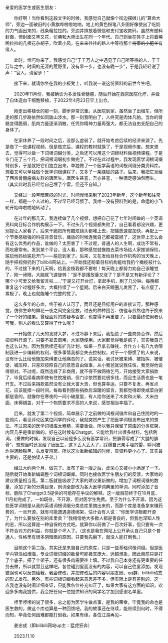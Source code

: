 
亲爱的医学生或医生朋友：

‌‌‌　　你好啊！当你看到这段文字的时候，我感觉自己就像个街边摆摊儿的“算命大师”，旁边一面破旧的小黄旗哗啦啦地响，地上的黄色粉笔八卦图好像使出了吃奶的力气画出来的，线条粗拉拉的。旁边并排放着微信和支付宝收款码，虽然有塑料封面，但封面又黑又花，仿佛和大师出生在同一个年代。自己则坐在凳子上捋着稀稀拉拉的几根花杂胡子，吹着小风，在来来往往的路人中等待那个~~待宰的小肥羊~~有缘人。

‌‌‌　　此时，恰巧你来了，我感觉自己“于千万人之中遇见了自己所等待的人，于千万年之中，时间的无涯的荒野里，没有早一步，也没有晚一步”，于是我轻轻说了声：“官人，请留步！”

‌‌‌　　接下来，就请你坐在我的小板凳上，听我说一说这份资料的前世今生吧。

‌‌‌　　2020年11月份，我被确诊为多发性骨髓瘤，随后开始在西京医院化疗，并做了自体造血干细胞移植，于2022年4月23日早上出仓。

‌‌‌　　刚走出移植仓的那一刻，脚步异常沉重。从医院到家，虽然坐了出租车，但所走的那几步路依然如同跋山涉水。那一刻我明白了，人终究是肉体凡胎。当你的骨骼变得脆弱，肌肉力量逐渐消散，任凭你精神力量再强大，都无法自由支配自己的身体了。

‌‌‌　　在家休养了一段时间之后，没那么虚弱了。就开始考虑后续的经济来源了。先是做了一些课程视频，但是做完后，课程的教材就换了，于是视频作废。想来想去，觉得可以做一下词根词缀分类，之后还可以用这个词根材料做视频课程。于是专门花了三个月，把词根词缀初步做完了。不过在此过程中，我发现医学词根词缀特别多，于是就把它们独立出来，单独做了一个医学英语的词根词缀分类资料库。想着又可以单独做个医学词根课程了，又多了一条赚钱的路子。后来，我把它发给了西京骨髓瘤病友群的唐医生。唐医生甚喜，吾亦甚喜，一种满足感油然而生。（其实此时我已经给自己埋了个雷，但还不自知。）

‌‌‌　　又经过一段黑暗苦闷的时光，时间慢慢来到了2023年新年，这个新年和往常一样，都是一个人过的，不过早已经习惯了。我唯一没有预料到的是，命运的小飞轮开始哗啦啦地转动了。

‌‌‌　　在过年的那几天，我连续做了几个视频，想把自己花了七年时间做的一个英语资料向目标合作机构展示一下。不过头几个视频都失败了，自己看着都没兴趣，更别提让人家看了。后来干脆把所有酷炫镜头都堆上去，把播放速度加快，再配上一个节奏感极强的科技背景音乐，播放的时候连我自己都被震撼了，这世界上怎么会有这么优秀的作品，谁做的？太厉害了！不过呢，普通人的人生啊，成功不常有，而吃瘪常有。发到某个平台，没人看，那种感觉就像跑去菜市场给人家推销保险，尴尬他妈给尴尬开门——尴尬到家了。后来，又在发给目标合作机构的当天晚上，随手把视频扔到了bilibili网站上。一开始我还盼着目标机构能给我扔个橄榄枝什么的，不过接下来的几天啊，给我金枝我都不要啦！每天晚上都努力劝自己该睡觉了，刚一闭眼，大脑就飞速旋转：“是不是播放量又涨了？是不是又有新评论了？哪个小可爱又给我留言啦……”于是又打开台灯，拿起手机，刷了几分钟。每晚都重复这个过程好多次，大概持续了一个星期。后来白天眼圈儿发黑了，有点瘦了，累极了，晚上也就能睡个完整的觉了。

‌‌‌　　这么多年的心血，终于被人认可了，而且还是目标用户的直接认可，那种感觉，仿佛生命的鲜花一夜之间完全绽放，过去的种种困苦、彷徨与煎熬也终于换来了一个好的结果。曾经面对的质疑与否定，也变得不再重要了。只要最终使用者认可我，别人的看法又算得了什么呢？

‌‌‌　　一开始做了几天的发财大梦，不过冷静下来后，我拒绝了一些商务合作，然后把资料开源了。只要不拿去商用，大家随便用。大家都觉得我是疯子，其实我自己也这么认为。因为我后续还有扩充计划，如果一旦拿去赚钱，合作方十有八九会限制我进一步编辑的权利，很多事情我都会失去控制权，对于一个野惯了的人来说，没有什么比给他施加束缚更让他痛苦的了。说实话，我讨厌被束缚、被指挥、被催促、被压榨，只喜欢按照自己的意愿自由做事，从小我爸就说我任性，我觉得他说得很对。不过呢，既然选择了非商用，就不得不做网络乞丐，开始接受大家捐款了，毕竟后续看病即使有住院报销，但门诊依然要花很多钱，而且生活费也是一笔开支。不过后来捐款虽然没有让我大富大贵，但也算幸运，只要不复发，再省点花，应该能撑一段时间。每每看到那些捐款后温暖的留言，我都觉得即使咸菜白粥都是香的。就像你在寒夜的一间小破屋里，有人给你送来了木炭和火柴、大米白面、床褥铺盖，对于一个物质要求不高的人来说，感觉相当幸福了。

‌‌‌　　后来，就发了第二个视频，简单展示了之前做的词根词缀库和自己住院时的一些照片，看见评论区某位同学的评论，我就突然产生了把医学词根发布出来的想法。不过原来的医学词根库太粗糙，需要重做。所以我只保留了原库的分类框架，内容几乎是重新做的。好在这时候有Chatgpt，它能给我吐出很多材料，包括例词。（重做的时候，发现自己以前是多么没有医学常识，把腓骨写成了“大腿的腓骨”，想想当时还发给了唐医生，这下丢人丢大了，踩爆自己亲手埋的雷，瞬间被炸得满脸黢黑、头发变鸡窝。所以这次重新编辑的时候，查资料更小心了。其实最主要的，还是怕误人子弟。）

‌‌‌　　经过大约两个月，做完了。发布了第一版之后，虚荣心又被小小满足了一下。随后就开始重新编辑整个词根词缀库。同时也接收医学生朋友们的反馈，大家给的建议质量相当高，第二版就是吸收了大家的建议重新做的。增加了词根词缀的数量，添加了新的分类目录，例词全部改为各大医学词典里的单词，同时添加了音标，删除了Chatgpt3.5提供的可能存在争议的解释。这一版目前终于在10月底、11月初完成了。一如既往，不开源，但对医学生免费。至于为什么不开源，因为这些医学词根是从我的英语词根词缀分类总库里摘出来的，而那个库是准备拿来赚药费的，一旦开源，就有可能遭遇道德绑架，估计会有人说：“你医学词根都开源了，为什么要放在别的库里卖？”我相信绝大多数人都是善良的，但我也深知人性的恶，所以这算是一种自保的方式吧。就算你以前做了一百次好事，但只要有一次不符合对方的利益，你就是个坏人了。（这也是我在网站上公开承认自己只是个普通人，性格里有很多阴暗面的原因，只要我先躺下，就没人能打倒我。）

‌‌‌　　目前这个第二版，其实还是来自自己的原库，只是一些基础词根词缀。但是医学内容浩如烟海，专业词根词缀的数量可能极其庞大，远超想象，因此目前只是打了个底子，搭了个架子，还有很多肉需要往上填。不过我自己本身还有更重要的任务去做，所以就暂且这样吧。各位碰到里面没有的内容，可以自己往里添加，发现错误也可以反馈给我，我会修改，并把修改后的内容以朋友圈、qq群、bilibili动态的形式发布。另外，有些词根词缀看起来意思差不多，但实际上是有差别的，这一点我也没有时间详细查证，只能靠各位补充纠正了，如果大家有这方面的知识，欢迎多多向我提供，我会把任何一位提供知识的同学名字加到感谢名单里。

‌‌‌　　啰里啰嗦的说了很多，总之能为医学生做点事，是我的荣幸，毕竟我的命也是医生救的，做这个库也算是一种回馈吧。我的故事还在继续，能继续到何时，不得而知，毕竟任何困难都能打倒我。如果有缘，各位江湖再见~

‌‌‌　　姜忠成（即bilibili网站up主：猛虎狂奔）

‌‌‌　　2023.11.10
‌‌‌　　
